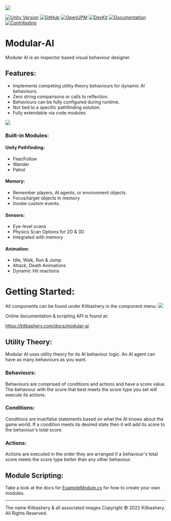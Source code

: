 <!-- ONLINE DOCUMENTATION FOUND @ https://kitbashery.com/docs/modular-ai -->

![](https://kitbashery.com/assets/images/kitbashery-github-banner.jpg)

[![Unity Version](https://img.shields.io/badge/Unity-2021.3%2B-blue.svg)](https://unity3d.com/get-unity/download)
[![GitHub](https://img.shields.io/github/license/kitbashery/modular-ai.svg)](https://github.com/Kitbashery/Modular-AI/blob/main/LICENSE)
[![OpenUPM](https://img.shields.io/badge/Install-openUPM-blue)](https://openupm.com/packages/com.kitbashery.modular-ai.html)
[![DevKit](https://img.shields.io/badge/Dev%20Kit-.unitypackage-blue)](https://github.com/Kitbashery/Modular-AI/releases/download/Development-Package/Kitbashery_ModularAI.unitypackage)
[![Documentation](https://img.shields.io/badge/Docs-Kitbashery.com-%23ffaf0c)](https://kitbashery.com/docs/modular-ai)
[![Contributing](https://img.shields.io/badge/Contribute-guidelines-lightgrey)](https://github.com/Kitbashery/.github/blob/main/.github/CONTRIBUTING.md)

# Modular-AI
Modular AI is an inspector based visual behaviour designer.

## Features:
* Implements competing utility theory behaviours for dynamic AI behaviours.
* Zero string comparisons or calls to reflection.
* Behaviours can be fully configured during runtime.
* Not tied to a specific pathfinding solution.
* Fully extendable via code modules.

![](https://kitbashery.com/assets/images/kitbashery-modular-ai-agent-component.jpg)

### Built-in Modules:

#### Unity Pathfinding:
* Flee/Follow
* Wander
* Patrol

#### Memory:
* Remember players, AI agents, or environment objects.
* Focus/target objects in memory
* Invoke custom events.

#### Sensors:
* Eye-level scans
* Physics Scan Options for 2D & 3D
* Integrated with memory

#### Animation:
* Idle, Walk, Run & Jump
* Attack, Death Animations
* Dynamic Hit reactions

# Getting Started:
All components can be found under Kitbashery in the component menu:
![](https://kitbashery.com/assets/images/kitbashery-modular-ai-component-navigation.jpg)

Online documentation & scripting API is found at:

https://kitbashery.com/docs/modular-ai

## Utility Theory:

Modular AI uses utility theory for its AI behaviour logic. An AI agent can have as many behaviours as you want.

### Behaviours:
Behaviours are comprised of conditions and actions and have a score value. The behaviour with the score that best meets the score type you set will execute its actions.
### Conditions:
Conditions are true/false statements based on what the AI knows about the game world. If a condition meets its desired state then it will add its score to the behaviour's total score.
### Actions:
Actions are executed in the order they are arranged if a behaviour's total score meets the score type better than any other behaviour.


## Module Scripting:
Take a look at the docs for [ExampleModule.cs](https://kitbashery.com/docs/modular-ai/example-module.html) for how to create your own modules.



---
The name Kitbashery & all associated images Copyright &copy; 2022 Kitbashery. All Rights Reserved.
